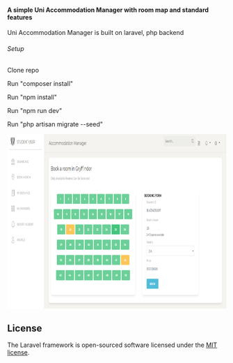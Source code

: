 <h4>A simple Uni Accommodation Manager with room map and standard features</h4>
<p>Uni Accommodation Manager is built on laravel, php backend</p>

<h6>Setup</h6>
<p>Clone repo</p>
<p>Run "composer install"</p>
<p>Run "npm install"</p>
<p>Run "npm run dev"</p>
<p>Run "php artisan migrate --seed"</p>

<p align="center"><a><img src="public/Screenshot (2).png" width="auto" height="400"></a></p>



## License

The Laravel framework is open-sourced software licensed under the [MIT license](https://opensource.org/licenses/MIT).
